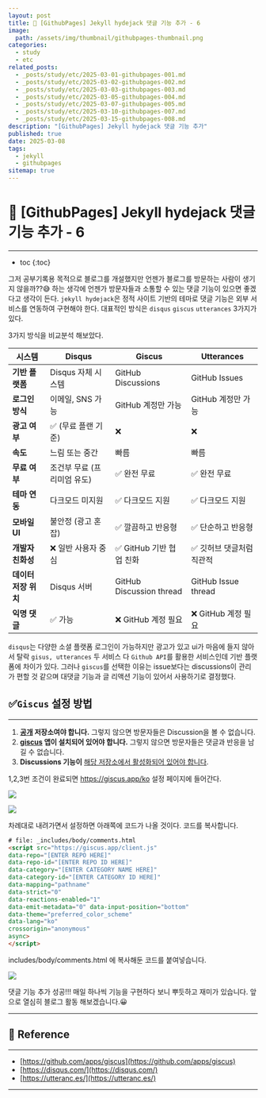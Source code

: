 ```yaml
---
layout: post
title: 📘 [GithubPages] Jekyll hydejack 댓글 기능 추가 - 6
image:
  path: /assets/img/thumbnail/githubpages-thumbnail.png
categories:
  - study
  - etc
related_posts:
  - _posts/study/etc/2025-03-01-githubpages-001.md
  - _posts/study/etc/2025-03-02-githubpages-002.md
  - _posts/study/etc/2025-03-03-githubpages-003.md
  - _posts/study/etc/2025-03-05-githubpages-004.md
  - _posts/study/etc/2025-03-07-githubpages-005.md
  - _posts/study/etc/2025-03-10-githubpages-007.md
  - _posts/study/etc/2025-03-15-githubpages-008.md
description: "[GithubPages] Jekyll hydejack 댓글 기능 추가"
published: true
date: 2025-03-08
tags:
  - jekyll
  - githubpages
sitemap: true
---
```


# 📘 [GithubPages] Jekyll hydejack 댓글 기능 추가 - 6

---

* toc
{:toc}

그저 공부기록용 목적으로 블로그를 개설했지만 언젠가 블로그를 방문하는 사람이 생기지 않을까??😅
하는 생각에 언젠가 방문자들과 소통할 수 있는 댓글 기능이 있으면 좋겠다고 생각이 든다.
`jekyll hydejack`은 정적 사이트 기반의 테마로 댓글 기능은 외부 서비스를 연동하여 구현해야 한다.
대표적인 방식은 `disqus`  `giscus`  `utterances`  3가지가 있다.

3가지 방식을 비교분석 해보았다.

| 시스템           | Disqus           | Giscus                   | Utterances          |
| ------------- | ---------------- | ------------------------ | ------------------- |
| **기반 플랫폼**    | Disqus 자체 시스템    | GitHub Discussions       | GitHub Issues       |
| **로그인 방식**    | 이메일, SNS 가능      | GitHub 계정만 가능            | GitHub 계정만 가능       |
| **광고 여부**     | ✅ (무료 플랜 기준)     | ❌                        | ❌                   |
| **속도**        | 느림 또는 중간         | 빠름                       | 빠름                  |
| **무료 여부**     | 조건부 무료 (프리미엄 유도) | ✅ 완전 무료                  | ✅ 완전 무료             |
| **테마 연동**     | 다크모드 미지원         | ✅ 다크모드 지원                | ✅ 다크모드 지원           |
| **모바일 UI**    | 불안정 (광고 혼잡)      | ✅ 깔끔하고 반응형               | ✅ 단순하고 반응형          |
| **개발자 친화성**   | ❌ 일반 사용자 중심      | ✅ GitHub 기반 협업 친화        | ✅ 깃허브 댓글처럼 직관적      |
| **데이터 저장 위치** | Disqus 서버        | GitHub Discussion thread | GitHub Issue thread |
| **익명 댓글**     | ✅ 가능             | ❌ GitHub 계정 필요           | ❌ GitHub 계정 필요      |

`disqus`는 다양한 소셜 플랫폼 로그인이 가능하지만 광고가 있고 ui가 마음에 들지 않아서 탈락
`gisus, utterances` 두 서비스 다 `Github API`를 활용한 서비스인데 기반 플랫폼에 차이가 있다.
그러나 `giscus`를 선택한 이유는 issue보다는 discussions이 관리가 편할 것 같으며 대댓글 기능과 글 리액션 기능이 있어서 사용하기로 결정했다.


## ✅`Giscus` 설정 방법

---

1. **[공개](https://docs.github.com/en/github/administering-a-repository/managing-repository-settings/setting-repository-visibility#making-a-repository-public) 저장소여야 합니다.** 그렇지 않으면 방문자들은 Discussion을 볼 수 없습니다.
2. **[giscus](https://github.com/apps/giscus) 앱이 설치되어 있어야 합니다.** 그렇지 않으면 방문자들은 댓글과 반응을 남길 수 없습니다.
3. **Discussions 기능이** [해당 저장소에서 활성화되어 있어야 합니다](https://docs.github.com/en/github/administering-a-repository/managing-repository-settings/enabling-or-disabling-github-discussions-for-a-repository).

1,2,3번 조건이 완료되면 https://giscus.app/ko 설정 페이지에 들어간다.

![](https://i.imgur.com/yiHQCJl.png)

![](https://i.imgur.com/F83fmu4.png)

차례대로 내려가면서 설정하면 아래쪽에 코드가 나올 것이다. 코드를 복사합니다.

```html
# file: _includes/body/comments.html
<script src="https://giscus.app/client.js" 
data-repo="[ENTER REPO HERE]" 
data-repo-id="[ENTER REPO ID HERE]"
data-category="[ENTER CATEGORY NAME HERE]" 
data-category-id="[ENTER CATEGORY ID HERE]" 
data-mapping="pathname"
data-strict="0" 
data-reactions-enabled="1" 
data-emit-metadata="0" data-input-position="bottom"
data-theme="preferred_color_scheme" 
data-lang="ko" 
crossorigin="anonymous" 
async>
</script>
```

includes/body/comments.html 에 복사해둔 코드를 붙여넣습니다.

![](https://i.imgur.com/6AfveTU.png)

댓글 기능 추가 성공!!! 매일 하나씩 기능을 구현하다 보니 뿌듯하고 재미가 있습니다.
앞으로 열심히 블로그 활동 해보겠습니다.😀

---

## 📑 Reference

---

+ [https://github.com/apps/giscus](https://github.com/apps/giscus)
+ [https://disqus.com/](https://disqus.com/)
+ [https://utteranc.es/](https://utteranc.es/)

---
